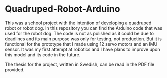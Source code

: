 # Quadruped-Robot-Arduino
This was a school project with the intention of developing a quadruped robot or robot dog. In this repository you can find the Arduino code that was used for the robot dog. The code is not as polished as it could be due to deadlines and its main purpose was only for testing, not production. But it is functional for the prototype that I made using 12 servo motors and an IMU sensor. It was my first attempt at robotics and I have plans to improve upon this model and its code in the future.

The thesis for the project, written in Swedish, can be read in the PDF file provided.

